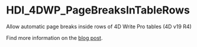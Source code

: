 # HDI_4DWP_PageBreaksInTableRows
 
Allow automatic page breaks inside rows of 4D Write Pro tables (4D v19 R4)

Find more information on the [blog post](https://blog.4d.com/4d-write-pro-more-control-on-page-layout/).
